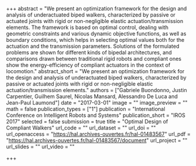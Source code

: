+++
abstract = "We present an optimization framework for the design and analysis of underactuated biped walkers, characterized by passive or actuated joints with rigid or non-negligible elastic actuation/transmission elements. The framework is based on optimal control, dealing with geometric constraints and various dynamic objective functions, as well as boundary conditions, which helps in selecting optimal values both for the actuation and the transmission parameters. Solutions of the formulated problems are shown for different kinds of bipedal architectures, and comparisons drawn between traditional rigid robots and compliant ones show the energy-efficiency of compliant actuators in the context of locomotion." 
abstract_short = "We present an optimization framework for the design and analysis of underactuated biped walkers, characterized by passive or actuated joints with rigid or non-negligible elastic actuation/transmission elements." 
authors = ["Gabriele Buondonno, Justin Carpentier, Guilhem Saurel, Nicolas Mansard, Alessandro De Luca and Jean-Paul Laumond"]
date = "2017-03-01"
image = ""
image_preview = ""
math = false
publication_types = ["1"]
publication = "International Conference on Intelligent Robots and Systems"
publication_short = "IROS 2017"
selected = false
submission = true
title = "Optimal Design of Compliant Walkers"
url_code = ""
url_dataset = ""
url_doi = ""
url_openaccess = "https://hal.archives-ouvertes.fr/hal-01483567"
url_pdf = "https://hal.archives-ouvertes.fr/hal-01483567/document"
url_project = ""
url_slides = ""
url_video = ""

+++

